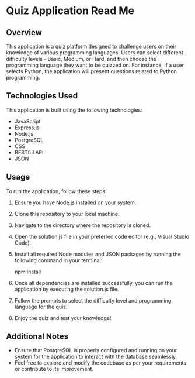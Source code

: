 # Quiz Application Read Me

## Overview
This application is a quiz platform designed to challenge users on their knowledge of various programming languages. Users can select different difficulty levels - Basic, Medium, or Hard, and then choose the programming language they want to be quizzed on. For instance, if a user selects Python, the application will present questions related to Python programming.

## Technologies Used
This application is built using the following technologies:
- JavaScript
- Express.js
- Node.js
- PostgreSQL
- CSS
- RESTful API
- JSON

## Usage
To run the application, follow these steps:
1. Ensure you have Node.js installed on your system.
2. Clone this repository to your local machine.
3. Navigate to the directory where the repository is cloned.
4. Open the solution.js file in your preferred code editor (e.g., Visual Studio Code).
5. Install all required Node modules and JSON packages by running the following command in your terminal:
    
    npm install
    
6. Once all dependencies are installed successfully, you can run the application by executing the solution.js file.
7. Follow the prompts to select the difficulty level and programming language for the quiz.
8. Enjoy the quiz and test your knowledge!

## Additional Notes
- Ensure that PostgreSQL is properly configured and running on your system for the application to interact with the database seamlessly.
- Feel free to explore and modify the codebase as per your requirements or contribute to its improvement.
